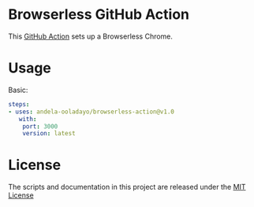 # Browserless GitHub Action

This [GitHub Action](https://github.com/features/actions) sets up a Browserless Chrome.

# Usage

Basic:
```yaml
steps:
- uses: andela-ooladayo/browserless-action@v1.0
   with:
    port: 3000
    version: latest
```

# License

The scripts and documentation in this project are released under the [MIT License](LICENSE)
